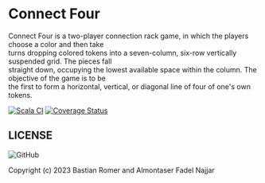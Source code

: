 # Connect Four

Connect Four is a two-player connection rack game, in which the players choose a color and then take <br>
turns dropping colored tokens into a seven-column, six-row vertically suspended grid. The pieces fall <br>
straight down, occupying the lowest available space within the column. The objective of the game is to be <br>
the first to form a horizontal, vertical, or diagonal line of four of one's own tokens.

[![Scala CI](https://github.com/bastiromer/connect_four/actions/workflows/scala.yml/badge.svg)](https://github.com/bastiromer/connect_four/actions/workflows/scala.yml) [![Coverage Status](https://coveralls.io/repos/github/bastiromer/connect_four/badge.svg?branch=master)](https://coveralls.io/github/bastiromer/connec_four?branch=master)


## LICENSE
<img alt="GitHub" src="https://img.shields.io/github/license/bastiromer/connect_four">

Copyright (c) 2023 Bastian Romer and Almontaser Fadel Najjar
